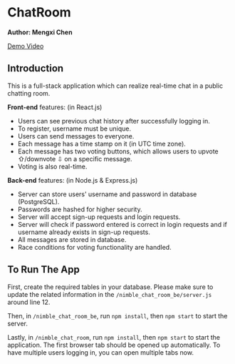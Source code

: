 # ChatRoom

**Author: Mengxi Chen**

[Demo Video](https://drive.google.com/file/d/1LfpnlkuVO49OxjM-Bu3exST1IdMyXVBJ/view?usp=sharing)

## Introduction
This is a full-stack application which can realize real-time chat in a public chatting room.

**Front-end** features: (in React.js)
<ul>
    <li>Users can see previous chat history after successfully logging in. </li>
    <li>To register, username must be unique. </li>
    <li>Users can send messages to everyone. </li>
    <li>Each message has a time stamp on it (in UTC time zone). </li>
    <li>Each message has two voting buttons, which allows users to upvote &#8679;/downvote &#8681; on a specific message. </li>
    <li>Voting is also real-time. </li>
</ul>

**Back-end** features: (in Node.js & Express.js)
<ul>
    <li>Server can store users' username and password in database (PostgreSQL). </li>
    <li>Passwords are hashed for higher security. </li>
    <li>Server will accept sign-up requests and login requests. </li>
    <li>Server will check if password entered is correct in login requests and if username already exists in sign-up requests. </li>
    <li>All messages are stored in database. </li>
    <li>Race conditions for voting functionality are handled. </li>
</ul>

## To Run The App
First, create the required tables in your database. Please make sure to update the related information in the `/nimble_chat_room_be/server.js` around line 12.

Then, in `/nimble_chat_room_be`, run `npm install`, then `npm start` to start the server.

Lastly, in `/nimble_chat_room`, run `npm install`, then `npm start` to start the application. The first browser tab should be opened up automatically. To have multiple users logging in, you can open multiple tabs now.
